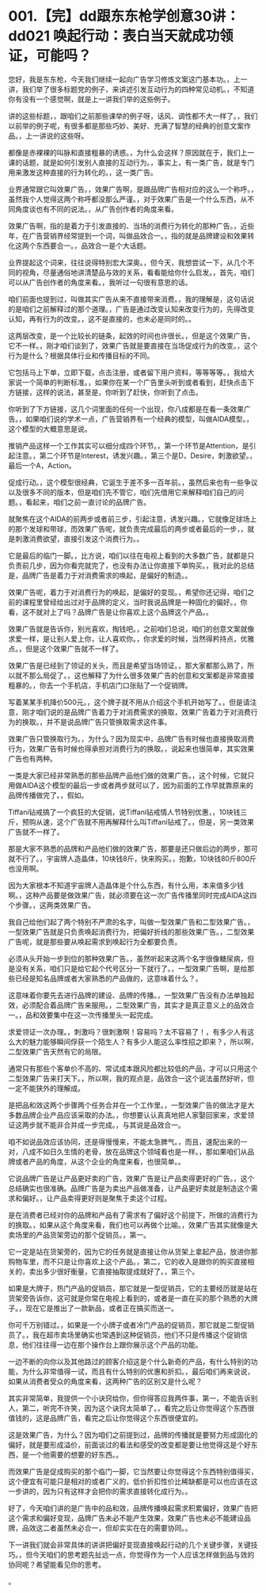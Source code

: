 # 001.【完】dd跟东东枪学创意30讲：dd021 唤起行动：表白当天就成功领证，可能吗？ 

您好，我是东东枪，今天我们继续一起向广告学习修炼文案这门基本功。，上一讲，我们举了很多标题党的例子，来讲述引发互动行为的四种常见动机。，不知道你有没有一个感觉啊，就是上一讲我们举的这些例子。

讲的这些标题，，跟咱们之前那些课举的例子呀，话风、调性都不大一样了。，我们以前举的例子呢，有很多都是那些巧妙、美好、充满了智慧的经典的创意文案作品。，上一讲说的这些呀。

都像是赤裸裸的叫脉和直接粗暴的诱惑。，为什么会这样？原因就在于，我们上一课的话题，就是如何引发别人直接的互动行为。，事实上，有一类广告，就是专门用来激发这种直接的行为转化的。，这一类广告。

业界通常跟它叫效果广告。，效果广告啊，是跟品牌广告相对应的这么一个称呼。，虽然我个人觉得这两个称呼都没那么严谨。，对于效果广告是一个什么东西，从不同角度谈也有不同的说法。，从广告创作者的角度来看。

效果广告啊，指的是着力于引发直接的、当场的消费行为转化的那种广告。，近些年，在广告营销界经常提到一个词，叫做品效合一。，指的就是品牌建设和效果转化这两个东西要合一。，品效合一是个大话题。

业界提起这个词来，往往说得特别宏大深奥。，但今天，我想尝试一下，从几个不同的视角，尽量通俗地讲清楚品与效的关系，看看能给你什么启发。，首先，咱们可以从广告创作者的角度来看。，我听过一句很有意思的话。

咱们前面也提到过，叫做其实广告从来不直接带来消费。，我的理解是，这句话说的是咱们之前解释过的那个道理。，广告是通过改变认知来改变行为的，先得改变认知，再有行为的改变。，这不是直接的，也未必是同时的。。

这两层改变，是一个比较长的链条，起效的时间也许很长。，但是这个效果广告，它不一样。，刚才咱们谈到了，效果广告就是要直接在当场促成行为的改变。，这个行为是什么？根据具体行业和传播目标的不同。

它包括马上下单，立即下载，点击注册，或者留下用户资料，等等等等。，我给大家说一个简单的判断标准。，如果你在某一个广告里头听到或者看到，赶快点击下方链接，这样的说法，甚至是，你听到了赶快，你听到了点击。

你听到了下方链接，这几个词里面的任何一个出现，你八成都是在看一条效果广告。，如果咱们说的学术一点，广告营销界有一个经典的模型，叫做AIDA模型。，这个模型的大概意思是说。

推销产品这样一个工作其实可以细分成四个环节。，第一个环节是Attention，是引起注意。，第二个环节是Interest，诱发兴趣。，第三个是D，Desire，刺激欲望。，最后一个A，Action。

促成行动。，这个模型很经典，它诞生于差不多一百年前。，虽然后来也有一些争议以及很多不同的版本，但是咱们先不管它，咱们先借用它来解释咱们自己的问题。，看起来，咱们之前一直讨论的品牌广告。

就聚焦在这个AIDA的前两步或者前三步，引起注意，诱发兴趣。，它就像足球场上的那个发球和带球，而效果广告呢，就负责完成最后的两步或者最后的一步，，就是刺激消费欲望，直接引发这个消费行为。。

它是最后的临门一脚。，比方说，咱们以往在电视上看到的大多数广告，就都是只负责前几步，因为你看完就完了，也没有办法让你直接下单购买。，我对此的总结是，品牌广告是着力于对消费需求的唤起，是偏好的制造。。

效果广告呢，着力于对消费行为的唤起，是偏好的变现。，希望你还记得，咱们之前的课程里曾经给出过对于品牌的定义，当时我说品牌是一种固化的偏好。，你看，这不就对上了吗？品牌广告是让你喜欢上这个品牌这个产品。。

效果广告就是告诉你，别光喜欢，掏钱吧。，之前咱们总说，咱们的创意文案就像求爱一样，是让别人爱上你，让人喜欢你。，你求爱的时候，当然得矜持点，优雅点。，但是这个效果广告就不一样了。

效果广告是已经到了领证的关头，而且是希望当场领证。，那大家都那么熟了，所以就不那么局促了。，这也解释了为什么很多效果广告的创意和文案都是非常直接粗暴的。，你去一个手机店，手机店门口张贴了一个促销牌。

写着某某手机降价500元。，这个牌子就不用从介绍这个手机开始写了。，但是请注意，刚才咱们说的是品牌广告着力于对消费需求的换取，效果广告着力于对消费行为的换取。，并不是说品牌广告只管换取需求这件事。

效果广告只管换取行为。，为什么？因为现实中，品牌广告有时候也直接换取消费行为，效果广告有时候也得承担对消费行为的换取。，说起来也很简单，其实效果广告也有两种。

一类是大家已经非常熟悉的那些品牌产品他们做的效果广告。，这个时候，它就只用做AIDA这个模型的最后一步或者两步就可以了，因为前面的工作早就靠原来的品牌传播做完了。，假如。

Tiffani钻戒搞了一个疯狂的大促销，说Tiffani钻戒情人节特别优惠，，10块钱三斤，预购从速，这个广告就不用再解释什么叫Tiffani钻戒了。，但是，另一类效果广告就不一样了。

那是大家不熟悉的品牌和产品他们做的效果广告，那要是还只做后边的两步，那可就不行了。，宇宙牌人造晶体，10块钱8斤，快来购买。，抱歉，10块钱80斤800斤也没用啊。

因为大家根本不知道宇宙牌人造晶体是个什么东西，有什么用，本来值多少钱啊。，这种产品要是做效果广告，就必须要在这一次广告传播里同时完成AIDA这四个步骤。，这两类效果广告。

我自己给他们起了两个特别不严肃的名字，叫做一型效果广告和二型效果广告。，一型效果广告就是只负责唤起消费行为，把偏好折线的那些效果广告。，二型效果广告呢，就是那些要从唤起需求到唤起行为全都要负责。

必须从头开始一步到位的那种效果广告。，虽然听起来这两个名字很像糖尿病，但是没有关系，咱们只是给它起个代号区分一下就行了。，一型效果广告啊，是给那些已经是知名品牌或者大家熟悉的产品做的，这意味着什么？。

这意味着你要先去进行品牌的建设、品牌的传播。，一型效果广告没有办法单独起效，必须配合着品牌广告来服用。，二型效果广告，其实才是真正意义上的品效合一。，品和效要集中在这一次传播里头一起完成。

求爱领证一次办理。，刺激吗？很刺激啊！容易吗？太不容易了！，有多少人有这么大的魅力能够瞬间俘获一个陌生人？有多少人能这么率性招之即来？，所以啊，二型效果广告天然有它的局限。

通常只有那些个客单价不高的、常试成本跟风险都比较低的产品，才可以只用这个二型效果广告来打天下。，所以啊，我的观点是，品效合一这个说法虽然好听，但一定不能狭外的理解成。

是把品和效这两个步骤两个任务合并在一个工作里。，一型效果广告的做法才是大多数品牌企业产品应该采取的办法。，你想要认认真真地把人家娶回家来，求爱领证这两步就不能非合并成一步完成。，与其说是品效合一。

咱不如说品效应该协同，还是得慢慢来，不能太急脾气。，而且，速配出来的一对，八成不如日久生情的老骨，放在品牌这个领域看也是一样。，那如果咱们从品牌或者产品的角度，从这个企业的角度来看，也很简单。。

它说品牌广告是让产品更好卖的广告，效果广告是让产品卖得更好的广告。，这个总结确实也很准确。品牌广告是为卖出产品做准备，让产品更好卖就是制造这个需求和偏好。，让产品卖得更好则是聚焦于卖这个过程。

是在消费者已经对你的品牌和产品有了需求有了偏好这个前提下，所做的消费行为的换取。，如果从这个角度来看，我们也可以再做个比喻。，效果广告其实就像是大卖场里的产品货架旁边的那个促销员。，第一。

它一定是站在货架旁的，因为它的任务就是直接让你从货架上拿起产品，放进你那购物车里，而不只是让你喜欢上这个产品。，第二，它的收入是跟你的购买直接相关的，卖出多少很好衡量，它直接抽取提成就好了。，第三个。

如果是大牌子，热门产品的促销员，那它就是一型促销员，它的主要经历就是站在货架旁告诉你，这可就是你常在电视上看到的，或者是一直在买的那个熟悉的大牌子。，现在它是推出了一款新品，或者正在搞买而送一。

你可千万别错过。，如果是一个小牌子或者冷门产品的促销员，那它就是二型促销员了。，我在超市卖场里确实也常遇到这种促销员，他们不只是传播这个促销信息，他们往往得一边在那个操作台上跟你展示这个产品的功能。

一边不断的向你以及其他路过的顾客介绍这是个什么新奇的产品，有什么特别的功能，为什么非常值得一试，而且有什么特别的优惠和折扣。，最后咱们再来说说，如果从消费者受众的角度来看，这两种广告的区别又是什么呢？

其实非常简单，我提供一个小诀窍给你，但你得答应我两件事，第一，不能告诉别人，第二，听完不许笑，因为这个诀窍太简单了。，看完之后让你觉得这个东西很值钱的，这是品牌广告，看完之后让你觉得这个东西很便宜的。

这是效果广告，为什么？因为咱们之前提到过，品牌的传播就是要努力形成固化的偏好，就是要形成溢价，前面谈过的看法和感受的改变都是要让他觉得这是个好东西，是一个他需要的想要的好东西。。

而效果广告是促成购买的那个临门一脚，它当然要让你觉得这个东西特别值得买，这个便宜有可能只是相对的或者广义的，低价折扣性价比稀缺都是可以也应该在这一步讲的，因为只有这样才会把你的需求直接转化成行为。。

好了，今天咱们讲的是广告中的品和效，品牌传播唤起需求积累偏好，效果广告把这个需求和偏好变现，品牌广告未必不能产生效果，效果广告也未必不能建设品牌，品效这二者虽然未必合一，但却实实在在的需要协同。。

下一讲我们就会非常具体的讲讲把偏好变现直接唤起行动的几个关键步骤，关键技巧。，但今天咱们的思考题先扯远一点，你觉得作为一个人应该怎样做到品与效的协同呢？希望能看见你的思考。

。